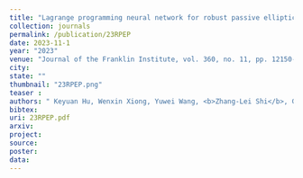 ```yaml
---
title: "Lagrange programming neural network for robust passive elliptic positioning"
collection: journals
permalink: /publication/23RPEP
date: 2023-11-1
year: "2023"
venue: "Journal of the Franklin Institute, vol. 360, no. 11, pp. 12150-12169,"
city: 
state: ""
thumbnail: "23RPEP.png"
teaser : 
authors: " Keyuan Hu, Wenxin Xiong, Yuwei Wang, <b>Zhang-Lei Shi</b>, Ge Cheng, Hing Cheung So and Zhi Wang"
bibtex: 
uri: 23RPEP.pdf
arxiv: 
project: 
source: 
poster: 
data:
---
```

